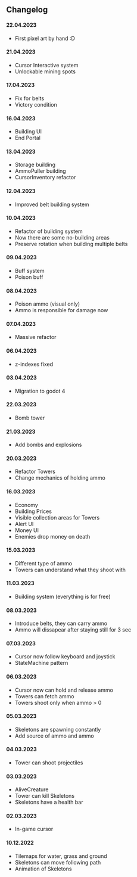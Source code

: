 ## Changelog

#### 22.04.2023
- First pixel art by hand :D


#### 21.04.2023
- Cursor Interactive system
- Unlockable mining spots

#### 17.04.2023
- Fix for belts
- Victory condition

#### 16.04.2023
- Building UI
- End Portal

#### 13.04.2023
- Storage building
- AmmoPuller building
- CursorInventory refactor

#### 12.04.2023
- Improved belt building system

#### 10.04.2023
- Refactor of building system
- Now there are some no-building areas
- Preserve rotation when building multiple belts

#### 09.04.2023
- Buff system
- Poison buff

#### 08.04.2023
- Poison ammo (visual only)
- Ammo is responsible for damage now

#### 07.04.2023
- Massive refactor

#### 06.04.2023
- z-indexes fixed

#### 03.04.2023
- Migration to godot 4

#### 22.03.2023
- Bomb tower

#### 21.03.2023
- Add bombs and explosions

#### 20.03.2023
- Refactor Towers
- Change mechanics of holding ammo

#### 16.03.2023
- Economy
- Building Prices
- Visible collection areas for Towers
- Alert UI
- Money UI
- Enemies drop money on death

#### 15.03.2023
- Different type of ammo
- Towers can understand what they shoot with

#### 11.03.2023
- Building system (everything is for free)

#### 08.03.2023
- Introduce belts, they can carry ammo
- Ammo will dissapear after staying still for 3 sec

#### 07.03.2023
- Cursor now follow keyboard and joystick
- StateMachine pattern

#### 06.03.2023
- Cursor now can hold and release ammo
- Towers can fetch ammo
- Towers shoot only when ammo > 0

#### 05.03.2023
- Skeletons are spawning constantly
- Add source of ammo and ammo

#### 04.03.2023
- Tower can shoot projectiles

#### 03.03.2023
- AliveCreature
- Tower can kill Skeletons
- Skeletons have a health bar 

#### 02.03.2023
- In-game cursor

#### 10.12.2022
- Tilemaps for water, grass and ground
- Skeletons can move following path
- Animation of Skeletons


